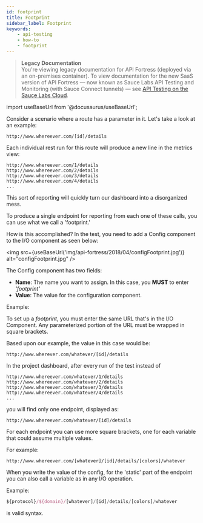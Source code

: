 ```yaml
---
id: footprint
title: Footprint
sidebar_label: Footprint
keywords:
    - api-testing
    - how-to
    - footprint
---
```


<head>
  <meta name="robots" content="noindex" />
</head>

>**Legacy Documentation**<br/>You're viewing legacy documentation for API Fortress (deployed via an on-premises container). To view documentation for the new SaaS version of API Fortress &#8212; now known as Sauce Labs API Testing and Monitoring (with Sauce Connect tunnels) &#8212; see [API Testing on the Sauce Labs Cloud](/api-testing/).

import useBaseUrl from '@docusaurus/useBaseUrl';

Consider a scenario where a route has a parameter in it. Let's take a look at an example:

```http request
http://www.whereever.com/[id]/details
```

Each individual rest run for this route will produce a new line in the metrics view:  

```http request
http://www.whereever.com/1/details  
http://www.whereever.com/2/details  
http://www.whereever.com/3/details  
http://www.whereever.com/4/details
...  
```

This sort of reporting will quickly turn our dashboard into a disorganized mess.  

To produce a single endpoint for reporting from each one of these calls, you can use what we call a 'footprint.'

How is this accomplished? In the test, you need to add a Config component to the I/O component as seen below:  

<img src={useBaseUrl('img/api-fortress/2018/04/configFootprint.jpg')} alt="configFootprint.jpg" />

The Config component has two fields:  
* **Name**: The name you want to assign. In this case, you **MUST** to enter _'footprint'_
* **Value**: The value for the configuration component.  

Example:

To set up a _footprint_, you must enter the same URL that's in the I/O Component. Any parameterized portion of the URL must be wrapped in square brackets.

Based upon our example, the value in this case would be:

```http request
http://www.wherever.com/whatever/[id]/details  
```

In the project dashboard, after every run of the test instead of

```http request
http://www.whereever.com/whatever/1/details
http://www.whereever.com/whatever/2/details
http://www.whereever.com/whatever/3/details
http://www.whereever.com/whatever/4/details
...
```  

you will find only one endpoint, displayed as:

```http request
http://www.whereever.com/whatever/[id]/details  
```

For each endpoint you can use more square brackets, one for each variable that could assume multiple values.  

For example:

```http request
http://www.whereever.com/[whatever]/[id]/details/[colors]/whatever
```

When you write the value of the config, for the 'static' part of the endpoint you can also call a variable as in any I/O operation.  

Example:

```js
${protocol}/${domain}/[whatever]/[id]/details/[colors]/whatever
```

is valid syntax.
